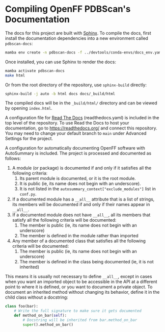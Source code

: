 # Compiling OpenFF PDBScan's Documentation

The docs for this project are built with [Sphinx](http://www.sphinx-doc.org/en/master/).
To compile the docs, first install the documentation dependencies into a new environment called `pdbscan-docs`:

```bash
mamba env create -n pdbscan-docs -f ../devtools/conda-envs/docs_env.yaml 
```

Once installed, you can use Sphinx to render the docs:

```bash
mamba activate pdbscan-docs
make html
```

Or from the root directory of the repository, use `sphinx-build` directly:

```bash
sphinx-build -j auto -b html docs docs/_build/html
```

The compiled docs will be in the `_build/html/` directory and can be viewed by opening `index.html`.

A configuration file for [Read The Docs](https://readthedocs.org/) (readthedocs.yaml) is included in the top level of the repository. To use Read the Docs to host your documentation, go to https://readthedocs.org/ and connect this repository. You may need to change your default branch to `main` under Advanced Settings for the project.

A configuration for automatically documenting OpenFF software with AutoSummary is included. The project is processed and documented as follows:

1. A module (or package) is documented if and only if it satisfies all the following criteria:
    1. Its parent module is documented, or it is the root module.
    2. It is public (ie, its name does not begin with an underscore).
    3. It is not listed in the `autosummary_context["exclude_modules"]` list in `conf.py`.
2. If a documented module has a `__all__` attribute that is a list of strings, its members will be documented if and only if their names appear in `__all__`.
3. If a documented module does not have `__all__`, all its members that satisfy all the following criteria will be documented:
    1. The member is public (ie, its name does not begin with an underscore)
    2. The member is defined in the module rather than imported
4. Any member of a documented class that satisfies all the following criteria will be documented:
    1. The member is public (ie, its name does not begin with an underscore)
    2. The member is defined in the class being documented (ie, it is not inherited)

This means it is usually not necessary to define `__all__`, except in cases when you want an imported object to be accessible in the API at a different point to where it is defined, or you want to document a private object. To document an inherited method without changing its behavior, define it in the child class without a docstring:

```python
class foo(bar):
    # Write the full signature to make sure it gets documented
    def method_on_bar(self):
        # Docstring will be inherited from bar.method_on_bar
        super().method_on_bar()
```
